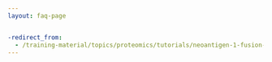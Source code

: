 ```yaml
---
layout: faq-page


-redirect_from:
  - /training-material/topics/proteomics/tutorials/neoantigen-1-fusion-database/faqs/index.html
---
```

